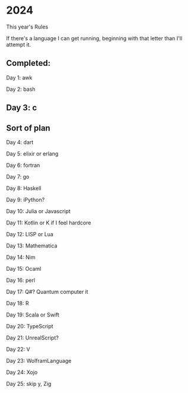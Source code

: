 # 2024

This year's Rules

If there's a language I can get running, beginning with that letter than I'll attempt it. 

## Completed: 

Day 1: awk

Day 2: bash

Day 3: c
----
## Sort of plan 


Day 4: dart

Day 5: elixir or erlang

Day 6: fortran

Day 7: go

Day 8: Haskell

Day 9: iPython? 

Day 10: Julia or Javascript

Day 11: Kotlin or K if I feel hardcore

Day 12: LISP or Lua

Day 13: Mathematica

Day 14: Nim

Day 15: Ocaml

Day 16: perl

Day 17: Q#? Quantum computer it

Day 18: R

Day 19: Scala or Swift

Day 20: TypeScript

Day 21: UnrealScript? 

Day 22: V 

Day 23: WolframLanguage

Day 24: Xojo

Day 25: skip y, Zig
